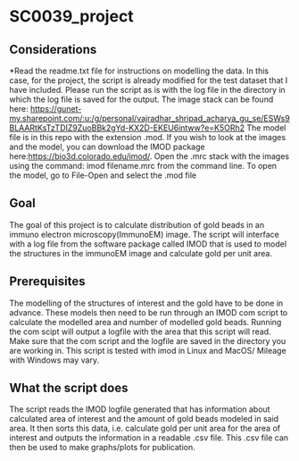 # SC0039_project

## Considerations
*Read the readme.txt file for instructions on modelling the data. In this case, for the project, the script is already modified for the test dataset that I have included. Please run the script as is with the log file in the directory in which the log file is saved for the output. The image stack can be found here: https://gunet-my.sharepoint.com/:u:/g/personal/vajradhar_shripad_acharya_gu_se/ESWs9BLAARtKsTzTDIZ9ZuoBBk2gYd-KX2D-EKEU6intww?e=K5ORh2
The model file is in this repo with the extension .mod.
If you wish to look at the images and the model, you can download the IMOD package here:https://bio3d.colorado.edu/imod/.
Open the .mrc stack with the images using the command: imod filename.mrc from the command line.
To open the model, go to File-Open and select the .mod file

## Goal
The goal of this project is to calculate distribution of gold beads in an immuno electron microscopy(ImmunoEM) image. The script will interface with a log file from the software package called IMOD that is used to model the structures in the immunoEM image and calculate gold per unit area.

## Prerequisites
The modelling of the structures of interest and the gold have to be done in advance. These models then need to be run through an IMOD com script to calculate the modelled area and number of modelled gold beads. Running the com scipt will output a logfile with the area that this script will read. Make sure that the com script and the logfile are saved in the directory you are working in. This script is tested with imod in Linux and MacOS/ Mileage with Windows may vary.

## What the script does
The script reads the IMOD logfile generated that has information about calculated area of interest and the amount of gold beads modeled in said area. It then sorts this data, i.e. calculate gold per unit area for the area of interest and outputs the information in a readable .csv file. This .csv file can then be used to make graphs/plots for publication.
